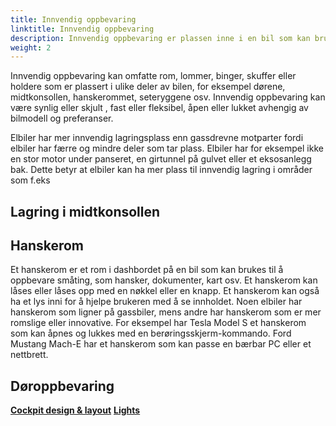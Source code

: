 ```yaml
---
title: Innvendig oppbevaring
linktitle: Innvendig oppbevaring
description: Innvendig oppbevaring er plassen inne i en bil som kan brukes til å oppbevare personlige gjenstander, som telefoner, lommebøker, nøkler, drikke, etc.
weight: 2
---
```

<!-- markdownlint-disable MD033 -->

Innvendig oppbevaring kan omfatte rom, lommer, binger, skuffer eller holdere som er plassert i ulike deler av bilen, for eksempel dørene, midtkonsollen, hanskerommet, seteryggene osv. Innvendig oppbevaring kan være synlig eller skjult , fast eller fleksibel, åpen eller lukket avhengig av bilmodell og preferanser.

Elbiler har mer innvendig lagringsplass enn gassdrevne motparter fordi elbiler har færre og mindre deler som tar plass. Elbiler har for eksempel ikke en stor motor under panseret, en girtunnel på gulvet eller et eksosanlegg bak. Dette betyr at elbiler kan ha mer plass til innvendig lagring i områder som f.eks


## Lagring i midtkonsollen

## Hanskerom

Et hanskerom er et rom i dashbordet på en bil som kan brukes til å oppbevare småting, som hansker, dokumenter, kart osv. Et hanskerom kan låses eller låses opp med en nøkkel eller en knapp. Et hanskerom kan også ha et lys inni for å hjelpe brukeren med å se innholdet. Noen elbiler har hanskerom som ligner på gassbiler, mens andre har hanskerom som er mer romslige eller innovative. For eksempel har Tesla Model S et hanskerom som kan åpnes og lukkes med en berøringsskjerm-kommando. Ford Mustang Mach-E har et hanskerom som kan passe en bærbar PC eller et nettbrett.

## Døroppbevaring


<div class="mt-3 mb-3">
    <a href="../cockpitdesign/" class="text-decoration-none text-black"><strong><i class="bi-arrow-left"></i> Cockpit design & layout</strong></a>
    <a href="../../lights/" class="text-decoration-none text-black float-end"><strong>Lights <i class="bi-arrow-right"></i></strong></a>
</div>
